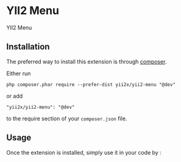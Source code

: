 YII2 Menu
=========
YII2 Menu

Installation
------------

The preferred way to install this extension is through [composer](http://getcomposer.org/download/).

Either run

```
php composer.phar require --prefer-dist yii2x/yii2-menu "@dev"
```

or add

```
"yii2x/yii2-menu": "@dev"
```

to the require section of your `composer.json` file.


Usage
-----

Once the extension is installed, simply use it in your code by  :

```php
```